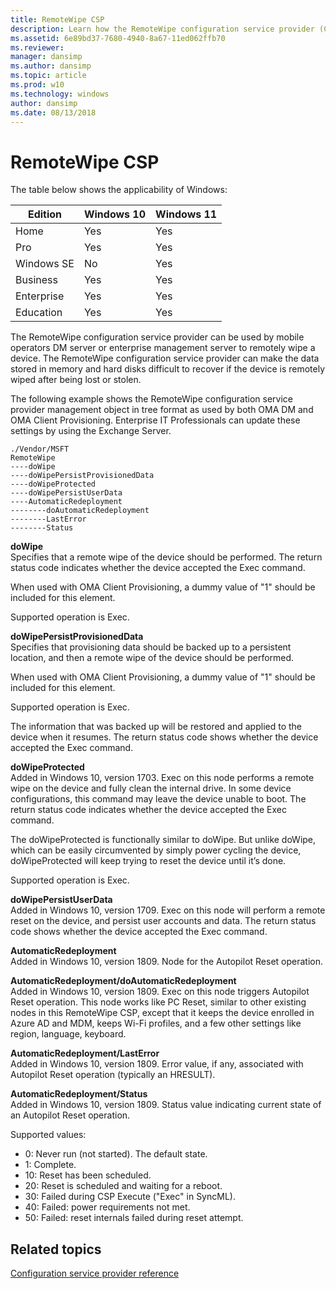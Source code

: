 ```yaml
---
title: RemoteWipe CSP
description: Learn how the RemoteWipe configuration service provider (CSP) can be used by mobile operators DM server or enterprise management server to remotely wipe a device.
ms.assetid: 6e89bd37-7680-4940-8a67-11ed062ffb70
ms.reviewer: 
manager: dansimp
ms.author: dansimp
ms.topic: article
ms.prod: w10
ms.technology: windows
author: dansimp
ms.date: 08/13/2018
---
```


# RemoteWipe CSP

The table below shows the applicability of Windows:

|Edition|Windows 10|Windows 11|
|--- |--- |--- |
|Home|Yes|Yes|
|Pro|Yes|Yes|
|Windows SE|No|Yes|
|Business|Yes|Yes|
|Enterprise|Yes|Yes|
|Education|Yes|Yes|

The RemoteWipe configuration service provider can be used by mobile operators DM server or enterprise management server to remotely wipe a device. The RemoteWipe configuration service provider can make the data stored in memory and hard disks difficult to recover if the device is remotely wiped after being lost or stolen.

The following example shows the RemoteWipe configuration service provider management object in tree format as used by both OMA DM and OMA Client Provisioning. Enterprise IT Professionals can update these settings by using the Exchange Server.
```
./Vendor/MSFT
RemoteWipe
----doWipe
----doWipePersistProvisionedData
----doWipeProtected
----doWipePersistUserData
----AutomaticRedeployment
--------doAutomaticRedeployment
--------LastError
--------Status
```
<a href="" id="dowipe"></a>**doWipe**  
Specifies that a remote wipe of the device should be performed. The return status code indicates whether the device accepted the Exec command.

When used with OMA Client Provisioning, a dummy value of "1" should be included for this element.

Supported operation is Exec.

<a href="" id="dowipepersistprovisioneddata"></a>**doWipePersistProvisionedData**  
Specifies that provisioning data should be backed up to a persistent location, and then a remote wipe of the device should be performed.

When used with OMA Client Provisioning, a dummy value of "1" should be included for this element.

Supported operation is Exec.

The information that was backed up will be restored and applied to the device when it resumes. The return status code shows whether the device accepted the Exec command.

<a href="" id="doWipeProtected"></a>**doWipeProtected**  
Added in Windows 10, version 1703. Exec on this node performs a remote wipe on the device and fully clean the internal drive. In some device configurations, this command may leave the device unable to boot. The return status code indicates whether the device accepted the Exec command.

The doWipeProtected is functionally similar to doWipe. But unlike doWipe, which can be easily circumvented by simply power cycling the device, doWipeProtected will keep trying to reset the device until it’s done.

Supported operation is Exec.

<a href="" id="doWipePersistUserData"></a>**doWipePersistUserData**  
Added in Windows 10, version 1709. Exec on this node will perform a remote reset on the device, and persist user accounts and data. The return status code shows whether the device accepted the Exec command.

<a href="" id="automaticredeployment"></a>**AutomaticRedeployment**  
Added in Windows 10, version 1809. Node for the Autopilot Reset operation.

<a href="" id="doautomaticredeployment"></a>**AutomaticRedeployment/doAutomaticRedeployment**  
Added in Windows 10, version 1809. Exec on this node triggers Autopilot Reset operation. This node works like PC Reset, similar to other existing nodes in this RemoteWipe CSP, except that it keeps the device enrolled in Azure AD and MDM, keeps Wi-Fi profiles, and a few other settings like region, language, keyboard.

<a href="" id="lasterror"></a>**AutomaticRedeployment/LastError**  
Added in Windows 10, version 1809. Error value, if any, associated with Autopilot Reset operation (typically an HRESULT).

<a href="" id="status"></a>**AutomaticRedeployment/Status**  
Added in Windows 10, version 1809. Status value indicating current state of an Autopilot Reset operation. 

Supported values:  

-  0: Never run (not started). The default state. 
-  1: Complete.
-  10: Reset has been scheduled. 
-  20: Reset is scheduled and waiting for a reboot. 
-  30: Failed during CSP Execute ("Exec" in SyncML). 
-  40: Failed: power requirements not met. 
-  50: Failed: reset internals failed during reset attempt.

## Related topics

[Configuration service provider reference](configuration-service-provider-reference.md)

 

 






